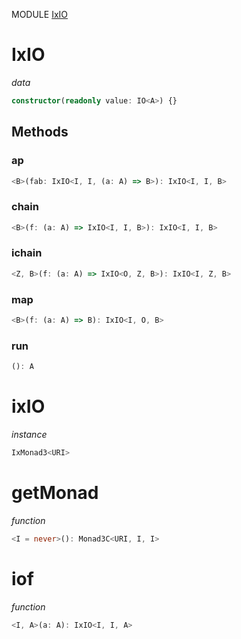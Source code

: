 MODULE [IxIO](https://github.com/gcanti/fp-ts/blob/master/src/IxIO.ts)

# IxIO

_data_

```ts
constructor(readonly value: IO<A>) {}
```

## Methods

### ap

```ts
<B>(fab: IxIO<I, I, (a: A) => B>): IxIO<I, I, B>
```

### chain

```ts
<B>(f: (a: A) => IxIO<I, I, B>): IxIO<I, I, B>
```

### ichain

```ts
<Z, B>(f: (a: A) => IxIO<O, Z, B>): IxIO<I, Z, B>
```

### map

```ts
<B>(f: (a: A) => B): IxIO<I, O, B>
```

### run

```ts
(): A
```

# ixIO

_instance_

```ts
IxMonad3<URI>
```

# getMonad

_function_

```ts
<I = never>(): Monad3C<URI, I, I>
```

# iof

_function_

```ts
<I, A>(a: A): IxIO<I, I, A>
```
